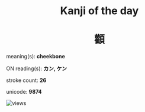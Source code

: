 <h1 align="center">Kanji of the day</h1>
<h1 align="center">顴</h1>
<p align="left">meaning(s): <b>cheekbone</b></p>
<p align="left">ON reading(s): <b>カン, ケン</b></p>
<p align="left">stroke count: <b>26</b></p>
<p align="left">unicode: <b>9874</b></p>
<p align="left"><img src="https://komarev.com/ghpvc/?username=tristanwagner-kanjioftheday&label=Views&color=0e75b6&style=flat" alt="views"/></p>
